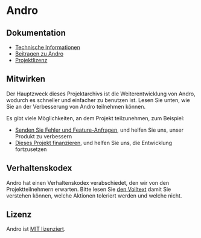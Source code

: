 # Andro

## Dokumentation

  - [Technische Informationen](https://github.com/CMihai99/andro/blob/main/README.md)
  - [Beitragen zu Andro](https://github.com/CMihai99/andro/blob/main/CONTRIBUTING.md)
  - [Projektlizenz](https://github.com/CMihai99/andro/blob/main/LICENSE)

## Mitwirken

Der Hauptzweck dieses Projektarchivs ist die Weiterentwicklung von Andro, wodurch es schneller und einfacher zu benutzen ist. Lesen Sie unten, wie Sie an der Verbesserung von Andro teilnehmen können.

Es gibt viele Möglichkeiten, an dem Projekt teilzunehmen, zum Beispiel:

  - [Senden Sie Fehler und Feature-Anfragen](https://github.com/CMihai99/andro/issues), und helfen Sie uns, unser Produkt zu verbessern
  - [Dieses Projekt finanzieren](https://www.paypal.com/paypalme/Impulse884?locale.x=en_US), und helfen Sie uns, die Entwicklung fortzusetzen

## Verhaltenskodex

Andro hat einen Verhaltenskodex verabschiedet, den wir von den Projektteilnehmern erwarten. Bitte lesen Sie [den Volltext](https://code.fb.com/codeofconduct) damit Sie verstehen können, welche Aktionen toleriert werden und welche nicht.

## Lizenz

Andro ist [MIT lizenziert](LICENSE).
